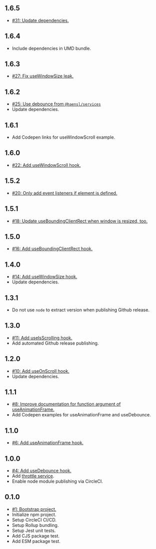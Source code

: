 ## 1.6.5
* [#31: Update dependencies.](https://github.com/haensl/hooks/issues/31)

## 1.6.4
* Include dependencies in UMD bundle.

## 1.6.3
* [#27: Fix useWindowSize leak.](https://github.com/haensl/hooks/issues/27)

## 1.6.2
* [#25: Use debounce from `@haensl/services`](https://github.com/haensl/hooks/issues/25)
* Update dependencies.

## 1.6.1
* Add Codepen links for useWindowScroll example.

## 1.6.0
* [#22: Add useWindowScroll hook.](https://github.com/haensl/hooks/issues/22)

## 1.5.2
* [#20: Only add event listeners if element is defined.](https://github.com/haensl/hooks/issues/20)

## 1.5.1
* [#18: Update useBoundingClientRect when window is resized, too.](https://github.com/haensl/hooks/issues/18)

## 1.5.0
* [#16: Add useBoundingClientRect hook.](https://github.com/haensl/hooks/issues/16)

## 1.4.0
* [#14: Add useWindowSize hook.](https://github.com/haensl/hooks/issues/14)
* Update dependencies.

## 1.3.1
* Do not use `node` to extract version when publishing Github release.

## 1.3.0
* [#11: Add useIsScrolling hook.](https://github.com/haensl/hooks/issues/11)
* Add automated Github release publishing.

## 1.2.0
* [#10: Add useOnScroll hook.](https://github.com/haensl/hooks/issues/10)
* Update dependencies.

## 1.1.1
* [#8: Improve documentation for function argument of useAnimationFrame.](https://github.com/haensl/hooks/issues/8)
* Add Codepen examples for useAnimationFrame and useDebounce.

## 1.1.0
* [#6: Add useAnimationFrame hook.](https://github.com/haensl/hooks/issues/6)

## 1.0.0
* [#4: Add useDebounce hook.](https://github.com/haensl/hooks/issues/4)
* Add [throttle service](src/services/throttle).
* Enable node module publishing via CircleCI.

## 0.1.0
* [#1: Bootstrap project.](https://github.com/haensl/hooks/issues/1)
* Initialize npm project.
* Setup CircleCI CI/CD.
* Setup Rollup bundling.
* Setup Jest unit tests.
* Add CJS package test.
* Add ESM package test.
